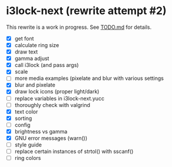 # i3lock-next (rewrite attempt #2)

This rewrite is a work in progress. See [TODO.md](TODO.md) for details.

- [x] get font
- [x] calculate ring size
- [x] draw text
- [x] gamma adjust
- [x] call i3lock (and pass args)
- [x] scale
- [ ] more media examples (pixelate and blur with various settings
- [x] blur and pixelate
- [x] draw lock icons (proper light/dark)
- [ ] replace variables in i3lock-next.yucc
- [ ] thoroughly check with valgrind
- [x] text color
- [x] sorting
- [ ] config
- [x] brightness vs gamma
- [x] GNU error messages (warn())
- [ ] style guide
- [ ] replace certain instances of strtol() with sscanf()
- [ ] ring colors
